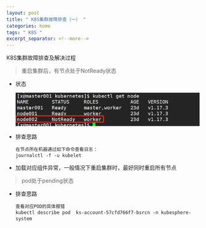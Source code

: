 ```yaml
---
layout: post
title: " K8S集群故障排查（一） "
categories: home
tags: " K8S "
excerpt_separator: <!--more-->
--- 
```


K8S集群故障排查及解决过程
<!--more-->

> 重启集群后，有节点处于NotReady状态

- 状态

    ![图片1](../_includes/svg/image_20.png)

- 排查思路
    ```
    在节点所在机器通过如下命令查看日志：
    journalctl -f -u kubelet
    ```
- 加载对应组件异常，一般情况下重启集群时，最好同时重启所有节点

> pod处于pending状态

- 排查思路

    ```
    查看对应POD的具体报错  
    kubectl describe pod  ks-account-57cfd766f7-bsrcn -n kubesphere-system  
    ```

>